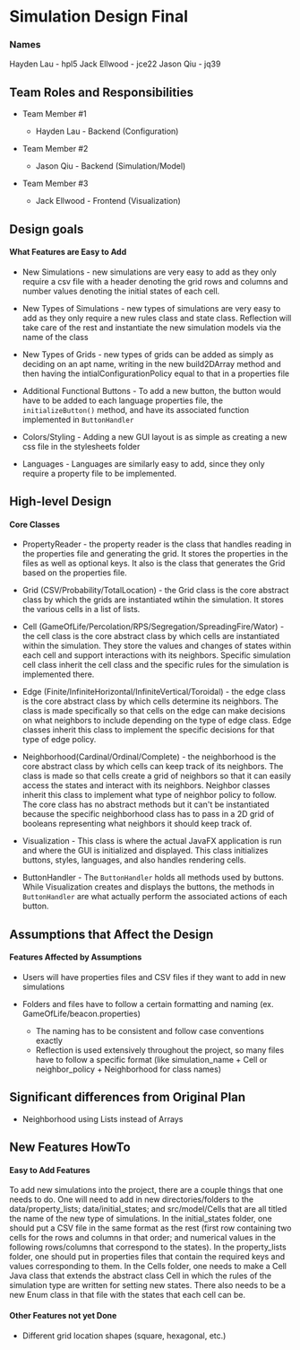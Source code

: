 # Simulation Design Final
### Names 
Hayden Lau - hpl5
Jack Ellwood - jce22
Jason Qiu - jq39

## Team Roles and Responsibilities

 * Team Member #1
 
    * Hayden Lau - Backend (Configuration)

 * Team Member #2
 
    * Jason Qiu - Backend (Simulation/Model)

 * Team Member #3

    * Jack Ellwood - Frontend (Visualization)

## Design goals

#### What Features are Easy to Add

 * New Simulations - new simulations are very easy to add as they only require a csv file with a header 
                    denoting the grid rows and columns and number values denoting the initial states of 
                    each cell.

 * New Types of Simulations - new types of simulations are very easy to add as they only require a 
                                new rules class and state class. Reflection will take care of the rest
                                and instantiate the new simulation models via the name of the class
 
 * New Types of Grids - new types of grids can be added as simply as deciding on an apt name, writing in the new build2DArray 
 method and then having the intialConfigurationPolicy equal to that in a properties file
 
 * Additional Functional Buttons - To add a new button, the button would have to be added to each language
                                    properties file, the `initializeButton()` method, and have its associated
                                    function implemented in `ButtonHandler`
 
 * Colors/Styling - Adding a new GUI layout is as simple as creating a new css file in the stylesheets
                    folder
 
 * Languages - Languages are similarly easy to add, since they only require a property file to be implemented.

## High-level Design

#### Core Classes

 * PropertyReader - the property reader is the class that handles reading in the properties file and
 generating the grid. It stores the properties in the files as well as optional keys. It also is the
 class that generates the Grid based on the properties file.
 
 * Grid (CSV/Probability/TotalLocation) - the Grid class is the core abstract class by which the grids
 are instantiated wtihin the simulation. It stores the various cells in a list of lists.
  
 * Cell (GameOfLife/Percolation/RPS/Segregation/SpreadingFire/Wator) - the cell class is the core
 abstract class by which cells are instantiated within the simulation. They store the values and
 changes of states within each cell and support interactions with its neighbors. Specific simulation
 cell class inherit the cell class and the specific rules for the simulation is implemented there.
 
 * Edge (Finite/InfiniteHorizontal/InfiniteVertical/Toroidal) - the edge class is the core abstract 
 class by which cells determine its neighbors. The class is made specifically so that cells on the edge
 can make decisions on what neighbors to include depending on the type of edge class. Edge classes inherit
 this class to implement the specific decisions for that type of edge policy.
 
 * Neighborhood(Cardinal/Ordinal/Complete) - the neighborhood is the core abstract class by which cells 
 can keep track of its neighbors. The class is made so that cells create a grid of neighbors so that
 it can easily access the states and interact with its neighbors. Neighbor classes inherit this class
 to implement what type of neighbor policy to follow. The core class has no abstract methods but it
 can't be instantiated because the specific neighborhood class has to pass in a 2D grid of booleans
 representing what neighbors it should keep track of. 
 
 * Visualization - This class is where the actual JavaFX application is run and where the GUI is initialized 
 and displayed.  This class initializes buttons, styles, languages, and also handles rendering cells.
 
 * ButtonHandler - The `ButtonHandler` holds all methods used by buttons.  While Visualization creates 
 and displays the buttons, the methods in `ButtonHandler` are what actually perform the associated actions 
 of each button.
 
## Assumptions that Affect the Design

#### Features Affected by Assumptions

 * Users will have properties files and CSV files if they want to add in new simulations

 * Folders and files have to follow a certain formatting and naming (ex. GameOfLife/beacon.properties)
    * The naming has to be consistent and follow case conventions exactly
    * Reflection is used extensively throughout the project, so many files have to follow a specific
    format (like simulation_name + Cell or neighbor_policy + Neighborhood for class names)
  
## Significant differences from Original Plan

 * Neighborhood using Lists instead of Arrays

## New Features HowTo

#### Easy to Add Features

To add new simulations into the project, there are a couple things that one needs to do. One will 
need to add in new directories/folders to the data/property_lists; data/initial_states; and 
src/model/Cells that are all titled the name of the new type of simulations. In the 
initial_states folder, one should put a CSV file in the same format as the rest (first row 
containing two cells for the rows and columns in that order; and numerical values in the 
following rows/columns that correspond to the states). In the property_lists folder, one should 
put in properties files that contain the required keys and values corresponding to them. In the
 Cells folder, one needs to make a Cell Java class that extends the abstract class Cell in which 
 the rules of the simulation type are written for setting new states. There also needs to be a new 
 Enum class in that file with the states that each cell can be.

#### Other Features not yet Done

 * Different grid location shapes (square, hexagonal, etc.)